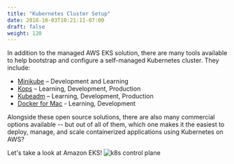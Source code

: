 ```yaml
---
title: "Kubernetes Cluster Setup"
date: 2018-10-03T10:21:11-07:00
draft: false
weight: 120
---
```



In addition to the managed AWS EKS solution, there are many tools available to help bootstrap and configure a self-managed Kubernetes cluster.  They include:

* [Minikube](https://kubernetes.io/docs/setup/minikube/) – Development and Learning
* [Kops](https://github.com/kubernetes/kops) – Learning, Development, Production
* [Kubeadm](https://kubernetes.io/docs/setup/independent/create-cluster-kubeadm/) – Learning, Development, Production
* [Docker for Mac](https://docs.docker.com/docker-for-mac/#kubernetes) - Learning, Development

Alongside these open source solutions, there are also many commercial options available -- but out of all of them, which one makes it the easiest to deploy, manage, and scale containerized applications using Kubernetes on AWS?

Let's take a look at Amazon EKS!
![k8s control plane](/images/introduction/Deck_QuestionMark.png)
